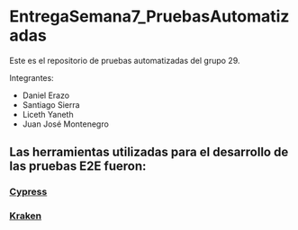 # EntregaSemana7_PruebasAutomatizadas

Este es el repositorio de pruebas automatizadas del grupo 29.

Integrantes:
- Daniel Erazo
- Santiago Sierra
- Liceth Yaneth
- Juan José Montenegro

 ## Las herramientas utilizadas para el desarrollo de las pruebas E2E fueron:

### [Cypress](/Cypress_tests)
### [Kraken](/kraken_tests)
